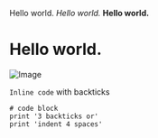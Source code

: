 Hello world.
*Hello world.*
**Hello world.**
# Hello world.

![Image](C:\Users\sneha\OneDrive\Desktop\axolotl.jpg)

`Inline code` with backticks
```
# code block
print '3 backticks or'
print 'indent 4 spaces'
```
